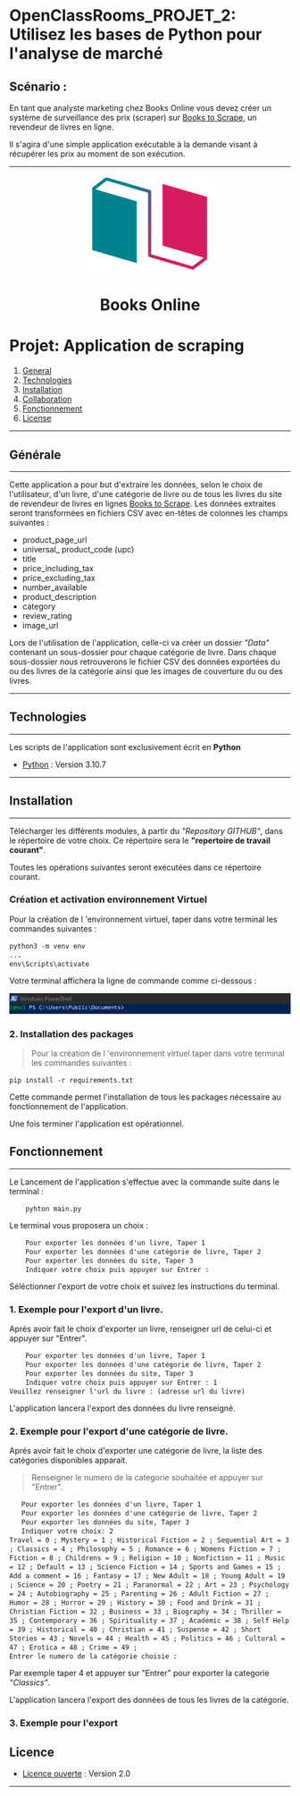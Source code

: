 
# OpenClassRooms_PROJET_2: Utilisez les bases de Python pour l'analyse de marché

## Scénario :

 En tant que analyste marketing chez Books Online vous devez créer un système de surveillance des prix (scraper) sur [Books to Scrape](http://books.toscrape.com/index.html), un revendeur de livres en ligne.

 Il s'agira d'une simple application exécutable à la demande visant à récupérer les prix au moment de son exécution.
***


<center>

![Logo de Books Online.](/image/1600779540759_Online%20bookstore-01.png "Logo de Books Online.")
# Books Online

</center>


# Projet: Application de scraping
1. [General](#Générale)
2. [Technologies](#technologies)
3. [Installation](#installation)
4. [Collaboration](#collaboration)
5. [Fonctionnement](#fonctionnement)
6. [License](#license)

***
## <a att = #Générale>Générale</a>
***
Cette application a pour but d'extraire les données, selon le choix de l'utilisateur, d'un livre, d'une catégorie de livre ou de tous les livres du site de revendeur de livres en lignes [Books to Scrape](http://books.toscrape.com/index.html). Les données extraites seront transformées en fichiers CSV avec en-têtes de colonnes les champs suivantes :
* product_page_url
* universal_ product_code (upc)
* title
* price_including_tax
* price_excluding_tax
* number_available
* product_description
* category
* review_rating
* image_url

Lors de l'utilisation de l'application, celle-ci va créer un dossier _"Data"_ contenant un sous-dossier pour chaque catégorie de livre.
Dans chaque sous-dossier nous retrouverons le fichier CSV des données exportées du ou des livres de la catégorie ainsi que les images de couverture du ou des livres.

***
## <a att = #technologies>Technologies</a>
***

Les scripts de l'application sont exclusivement écrit en **Python**  

* [Python](https://www.python.org/downloads/release/python-3107/) : Version 3.10.7

***
## <a att = #installation>Installation</a>
***


Télécharger les différents modules, à partir du _"Repository GITHUB"_, dans le répertoire de votre choix. Ce répertoire sera le __"repertoire de travail courant"__.



Toutes les opérations suivantes seront exécutées dans ce répertoire courant.

### Création et activation environnement Virtuel

Pour la création de l 'environnement virtuel, taper dans votre terminal les commandes suivantes : 

```
python3 -m venv env
...
env\Scripts\activate
```


Votre terminal affichera la ligne de commande comme ci-dessous :

![](/image/env.png)

### 2. Installation des packages

> Pour la création de l 'environnement virtuel taper dans votre terminal les commandes suivantes : 
```
pip install -r requirements.txt
```

Cette commande permet l'installation de tous les packages nécessaire au fonctionnement de l'application.

Une fois terminer l'application est opérationnel.


## <a att = #fonctionnement>Fonctionnement</a>
***
Le Lancement de l'application s'effectue avec la commande suite dans le terminal :
```
    pyhton main.py
```


Le terminal vous proposera un choix : 


```
    Pour exporter les données d'un livre, Taper 1
    Pour exporter les données d'une catégorie de livre, Taper 2
    Pour exporter les données du site, Taper 3
    Indiquer votre choix puis appuyer sur Entrer : 

```
Séléctionner l'export de votre choix et suivez les instructions du terminal.


### 1. Exemple pour l'export d'un livre.


Aprés avoir fait le choix d'exporter un livre, renseigner url de celui-ci et appuyer sur "Entrer".

```
    Pour exporter les données d'un livre, Taper 1
    Pour exporter les données d'une catégorie de livre, Taper 2
    Pour exporter les données du site, Taper 3
    Indiquer votre choix puis appuyer sur Entrer : 1
Veuillez renseigner l'url du livre : (adresse url du livre)
```

L'application lancera l'export des données du livre renseigné.

### 2. Exemple pour l'export d'une catégorie de livre.

Aprés avoir fait le choix d'exporter une catégorie de livre, la liste des catégories disponibles apparait.

> Renseigner le numero de la categorie souhaitée et appuyer sur "Entrer".
```
   Pour exporter les données d'un livre, Taper 1
   Pour exporter les données d'une catégorie de livre, Taper 2
   Pour exporter les données du site, Taper 3
   Indiquer votre choix: 2
Travel = 0 ; Mystery = 1 ; Historical Fiction = 2 ; Sequential Art = 3 ; Classics = 4 ; Philosophy = 5 ; Romance = 6 ; Womens Fiction = 7 ; Fiction = 8 ; Childrens = 9 ; Religion = 10 ; Nonfiction = 11 ; Music = 12 ; Default = 13 ; Science Fiction = 14 ; Sports and Games = 15 ; Add a comment = 16 ; Fantasy = 17 ; New Adult = 18 ; Young Adult = 19 ; Science = 20 ; Poetry = 21 ; Paranormal = 22 ; Art = 23 ; Psychology = 24 ; Autobiography = 25 ; Parenting = 26 ; Adult Fiction = 27 ; Humor = 28 ; Horror = 29 ; History = 30 ; Food and Drink = 31 ; Christian Fiction = 32 ; Business = 33 ; Biography = 34 ; Thriller = 35 ; Contemporary = 36 ; Spirituality = 37 ; Academic = 38 ; Self Help = 39 ; Historical = 40 ; Christian = 41 ; Suspense = 42 ; Short Stories = 43 ; Novels = 44 ; Health = 45 ; Politics = 46 ; Cultural = 47 ; Erotica = 48 ; Crime = 49 ; 
Entrer le numero de la catégorie choisie : 
```
Par exemple taper 4 et appuyer sur "Entrer" pour exporter la categorie _"Classics"_.

L'application lancera l'export des données de  tous les livres de la catégorie. 

### 3. Exemple pour l'export 

## <a att =#licence>Licence</a>

* [Licence ouverte](https://www.etalab.gouv.fr/wp-content/uploads/2017/04/ETALAB-Licence-Ouverte-v2.0.pdf) : Version 2.0
***

